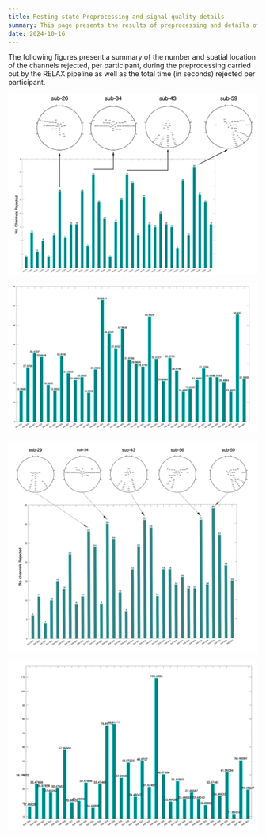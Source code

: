 ```yaml
---
title: Resting-state Preprocessing and signal quality details
summary: This page presents the results of preprocessing and details of signal quality for restingstate, pretest and posttest data.
date: 2024-10-16
---
```

The following figures present a summary of the number and spatial location of the channels rejected, per participant, during the preprocessing carried out by the RELAX pipeline as well as the total time (in seconds) rejected per participant. 

![Channel rejection barchart](ChansRej_Posttest_RS1.png "Figure 1: An overview of the number of channels rejected per participant for **Posttest Restingstate1**. For those participants with a high number of rejected channels, a topography presents the localisation of those channels rejected.")

![Time interval rejection barchart](TimeIntervals_Posttest_RS1.png "Figure 2: A summary of the total rejected time (in seconds) per participant for 11 participants (**Posttest Restingstate1**). The total rejected time for each participant is presented above each bar. This corresponds to the data rejected during the pre-MWF extreme data rejection. ")

![Channel rejection barchart](ChansRej_Posttest_RS2_topo_bar(1).jpg "Figure 3: An overview of the number of channels rejected per participant for **Posttest Restingstate2**. For those participants with a high number of rejected channels, a topography presents the localisation of those channels rejected.")

![Time interval rejection barchart](TimeIntervals_Posttest_RS2.png "Figure 4: A summary of the total rejected time (in seconds) per participant for 11 participants (**Posttest Restingstate2**). The total rejected time for each participant is presented above each bar. This corresponds to the data rejected during the pre-MWF extreme data rejection. ")